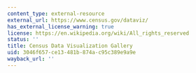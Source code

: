 ```yaml
---
content_type: external-resource
external_url: https://www.census.gov/dataviz/
has_external_license_warning: true
license: https://en.wikipedia.org/wiki/All_rights_reserved
status: ''
title: Census Data Visualization Gallery
uid: 3046f657-ce13-481b-874a-c95c389e9a9e
wayback_url: ''
---
```

